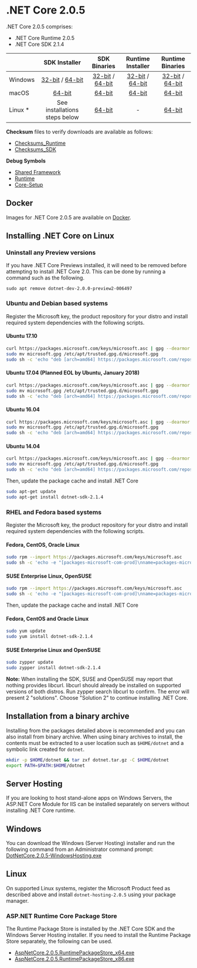 # .NET Core 2.0.5

.NET Core 2.0.5 comprises:

* .NET Core Runtime 2.0.5
* .NET Core SDK 2.1.4

|         | SDK Installer                                         | SDK Binaries                                                         | Runtime Installer                                                  | Runtime Binaries                                                   |
| ------- | :---------------------------------------------------: | :-------------------------------------------------------------------:| :----------------------------------------------------------------: | :----------------------------------------------------------------: |
| Windows | [32-bit](https://download.microsoft.com/download/1/1/5/115B762D-2B41-4AF3-9A63-92D9680B9409/dotnet-sdk-2.1.4-win-x86.exe) / [64-bit](https://download.microsoft.com/download/1/1/5/115B762D-2B41-4AF3-9A63-92D9680B9409/dotnet-sdk-2.1.4-win-x64.exe)  | [32-bit](https://download.microsoft.com/download/1/1/0/11046135-4207-40D3-A795-13ECEA741B32/dotnet-sdk-2.1.4-win-x86.zip) / [64-bit](https://download.microsoft.com/download/1/1/5/115B762D-2B41-4AF3-9A63-92D9680B9409/dotnet-sdk-2.1.4-win-x64.zip) | [32-bit](https://download.microsoft.com/download/1/1/0/11046135-4207-40D3-A795-13ECEA741B32/dotnet-runtime-2.0.5-win-x86.exe) / [64-bit](https://download.microsoft.com/download/1/1/0/11046135-4207-40D3-A795-13ECEA741B32/dotnet-runtime-2.0.5-win-x64.exe) | [32-bit](https://download.microsoft.com/download/1/1/0/11046135-4207-40D3-A795-13ECEA741B32/dotnet-runtime-2.0.5-win-x86.zip) / [64-bit](https://download.microsoft.com/download/1/1/0/11046135-4207-40D3-A795-13ECEA741B32/dotnet-runtime-2.0.5-win-x64.zip) |
| macOS   | [64-bit](https://download.microsoft.com/download/1/1/5/115B762D-2B41-4AF3-9A63-92D9680B9409/dotnet-sdk-2.1.4-osx-x64.pkg)  | [64-bit](https://download.microsoft.com/download/1/1/5/115B762D-2B41-4AF3-9A63-92D9680B9409/dotnet-sdk-2.1.4-osx-x64.tar.gz)| [64-bit](https://download.microsoft.com/download/1/1/0/11046135-4207-40D3-A795-13ECEA741B32/dotnet-runtime-2.0.5-osx-x64.pkg)      | [64-bit](https://download.microsoft.com/download/1/1/0/11046135-4207-40D3-A795-13ECEA741B32/dotnet-runtime-2.0.5-osx-x64.tar.gz)   |
| Linux * | See installations steps below                         | [64-bit](https://download.microsoft.com/download/1/1/5/115B762D-2B41-4AF3-9A63-92D9680B9409/dotnet-sdk-2.1.4-linux-x64.tar.gz)     | -                                                                  | [64-bit](https://download.microsoft.com/download/1/1/0/11046135-4207-40D3-A795-13ECEA741B32/dotnet-runtime-2.0.5-linux-x64.tar.gz) |

**Checksum** files to verify downloads are available as follows:
* [Checksums_Runtime](https://dotnetcli.blob.core.windows.net/dotnet/checksums/2.0.5-runtime-sha.txt)
* [Checksums_SDK](https://dotnetcli.blob.core.windows.net/dotnet/checksums/2.1.4-sdk-sha.txt)

**Debug Symbols**
* [Shared Framework](https://download.microsoft.com/download/1/1/0/11046135-4207-40D3-A795-13ECEA741B32/corefx-2.0.5-symbols.zip)
* [Runtime](https://download.microsoft.com/download/1/1/0/11046135-4207-40D3-A795-13ECEA741B32/coreclr-2.0.5-symbols.zip)
* [Core-Setup](https://download.microsoft.com/download/1/1/0/11046135-4207-40D3-A795-13ECEA741B32/core-setup-2.0.5-symbols.zip)

## Docker

Images for .NET Core 2.0.5 are available on [Docker](https://hub.docker.com/r/microsoft/dotnet/).
## Installing .NET Core on Linux

### Uninstall any Preview versions

If you have .NET Core Previews installed, it will need to be removed before attempting to install .NET Core 2.0. This can be done by running a command such as the following.

`sudo apt remove dotnet-dev-2.0.0-preview2-006497`

### Ubuntu and Debian based systems

Register the Microsoft key, the product repository for your distro and install required system dependencies with the following scripts.

#### Ubuntu 17.10

```bash
curl https://packages.microsoft.com/keys/microsoft.asc | gpg --dearmor > microsoft.gpg
sudo mv microsoft.gpg /etc/apt/trusted.gpg.d/microsoft.gpg
sudo sh -c 'echo "deb [arch=amd64] https://packages.microsoft.com/repos/microsoft-ubuntu-artful-prod artful main" > /etc/apt/sources.list.d/dotnetdev.list'
```

#### Ubuntu 17.04 (Planned EOL by Ubuntu, January 2018)

```bash
curl https://packages.microsoft.com/keys/microsoft.asc | gpg --dearmor > microsoft.gpg
sudo mv microsoft.gpg /etc/apt/trusted.gpg.d/microsoft.gpg
sudo sh -c 'echo "deb [arch=amd64] https://packages.microsoft.com/repos/microsoft-ubuntu-zesty-prod zesty main" > /etc/apt/sources.list.d/dotnetdev.list'
```

#### Ubuntu 16.04

```bash
curl https://packages.microsoft.com/keys/microsoft.asc | gpg --dearmor > microsoft.gpg
sudo mv microsoft.gpg /etc/apt/trusted.gpg.d/microsoft.gpg
sudo sh -c 'echo "deb [arch=amd64] https://packages.microsoft.com/repos/microsoft-ubuntu-xenial-prod xenial main" > /etc/apt/sources.list.d/dotnetdev.list'
```
#### Ubuntu 14.04

```bash
curl https://packages.microsoft.com/keys/microsoft.asc | gpg --dearmor > microsoft.gpg
sudo mv microsoft.gpg /etc/apt/trusted.gpg.d/microsoft.gpg
sudo sh -c 'echo "deb [arch=amd64] https://packages.microsoft.com/repos/microsoft-ubuntu-trusty-prod trusty main" > /etc/apt/sources.list.d/dotnetdev.list'
```

Then, update the package cache and install .NET Core

```bash
sudo apt-get update
sudo apt-get install dotnet-sdk-2.1.4
```

### RHEL and Fedora based systems

Register the Microsoft key, the product repository for your distro and install required system dependencies with the following scripts.

#### Fedora, CentOS, Oracle Linux

```bash
sudo rpm --import https://packages.microsoft.com/keys/microsoft.asc
sudo sh -c 'echo -e "[packages-microsoft-com-prod]\nname=packages-microsoft-com-prod\nbaseurl=https://packages.microsoft.com/yumrepos/microsoft-rhel7.3-prod\nenabled=1\ngpgcheck=1\ngpgkey=https://packages.microsoft.com/keys/microsoft.asc" > /etc/yum.repos.d/dotnetdev.repo'
```

#### SUSE Enterprise Linux, OpenSUSE

```bash
sudo rpm --import https://packages.microsoft.com/keys/microsoft.asc
sudo sh -c 'echo -e "[packages-microsoft-com-prod]\nname=packages-microsoft-com-prod\nbaseurl=https://packages.microsoft.com/yumrepos/microsoft-rhel7.3-prod\nenabled=1\ngpgcheck=1\ngpgkey=https://packages.microsoft.com/keys/microsoft.asc" > /etc/zypp/repos.d/dotnetdev.repo'
```

Then, update the package cache and install .NET Core

#### Fedora, CentOS and Oracle Linux

```bash
sudo yum update
sudo yum install dotnet-sdk-2.1.4
```

#### SUSE Enterprise Linux and OpenSUSE

```bash
sudo zypper update
sudo zypper install dotnet-sdk-2.1.4
```

**Note:** When installing the SDK, SUSE and OpenSUSE may report that nothing provides libcurl. libcurl should already be installed on supported versions of both distros. Run zypper search libcurl to confirm. The error will present 2 "solutions". Choose "Solution 2" to continue installing .NET Core.

## Installation from a binary archive

Installing from the packages detailed above is recommended and you can also install from binary archive. When using binary archives to install, the contents must be extracted to a user location such as `$HOME/dotnet` and a symbolic link created for `dotnet`.

```bash
mkdir -p $HOME/dotnet && tar zxf dotnet.tar.gz -C $HOME/dotnet
export PATH=$PATH:$HOME/dotnet
```

## Server Hosting

If you are looking to host stand-alone apps on Windows Servers, the ASP.NET Core Module for IIS can be installed separately on servers without installing .NET Core runtime.

## Windows

You can download the Windows (Server Hosting) installer and run the following command from an Administrator command prompt:
[DotNetCore.2.0.5-WindowsHosting.exe](https://download.microsoft.com/download/1/1/0/11046135-4207-40D3-A795-13ECEA741B32/DotNetCore.2.0.5-WindowsHosting.exe)

## Linux

On supported Linux systems, register the Microsoft Product feed as described above and install `dotnet-hosting-2.0.5` using your package manager.

### ASP.NET Runtime Core Package Store

The Runtime Package Store is installed by the .NET Core SDK and the Windows Server Hosting installer. If you need to install the Runtime Package Store separately, the following can be used.

* [AspNetCore.2.0.5.RuntimePackageStore_x64.exe](https://download.microsoft.com/download/1/1/0/11046135-4207-40D3-A795-13ECEA741B32/AspNetCore.2.0.5.RuntimePackageStore_x64.exe)
* [AspNetCore.2.0.5.RuntimePackageStore_x86.exe](https://download.microsoft.com/download/1/1/0/11046135-4207-40D3-A795-13ECEA741B32/AspNetCore.2.0.5.RuntimePackageStore_x86.exe)
